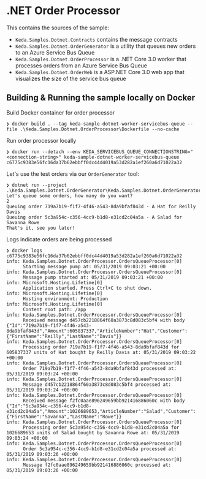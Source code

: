 # .NET Order Processor
This contains the sources of the sample:
- `Keda.Samples.Dotnet.Contracts` contains the message contracts
- `Keda.Samples.Dotnet.OrderGenerator` is a utility that queues new orders to an Azure Service Bus Queue
- `Keda.Samples.Dotnet.OrderProcessor` is a .NET Core 3.0 worker that processes orders from an Azure Service Bus Queue
- `Keda.Samples.Dotnet.OrderWeb` is a ASP.NET Core 3.0 web app that visualizes the size of the service bus queue

## Building & Running the sample locally on Docker

Build Docker container for order processor

```shell
❯ docker build . --tag keda-sample-dotnet-worker-servicebus-queue --file .\Keda.Samples.Dotnet.OrderProcessor\Dockerfile --no-cache
```

Run order processor locally
```shell
❯ docker run --detach --env KEDA_SERVICEBUS_QUEUE_CONNECTIONSTRING="<connection-string>" keda-sample-dotnet-worker-servicebus-queue
c6775c9383e56fc16da37b62ebbff0dc44d4019a53d282a1ef260a6d71022a32
```

Let's use the test orders via our `OrderGenerator` tool:
```shell
❯ dotnet run --project .\Keda.Samples.Dotnet.OrderGenerator\Keda.Samples.Dotnet.OrderGenerator.csproj
Let's queue some orders, how many do you want?
2
Queuing order 719a7b19-f1f7-4f46-a543-8da9bfaf843d - A Hat for Reilly Davis
Queuing order 5c3a954c-c356-4cc9-b1d8-e31cd2c04a5a - A Salad for Savanna Rowe
That's it, see you later!
```

Logs indicate orders are being processed
```shell
❯ docker logs c6775c9383e56fc16da37b62ebbff0dc44d4019a53d282a1ef260a6d71022a32
info: Keda.Samples.Dotnet.OrderProcessor.OrdersQueueProcessor[0]
      Starting message pump at: 05/31/2019 09:03:21 +00:00
info: Keda.Samples.Dotnet.OrderProcessor.OrdersQueueProcessor[0]
      Message pump started at: 05/31/2019 09:03:21 +00:00
info: Microsoft.Hosting.Lifetime[0]
      Application started. Press Ctrl+C to shut down.
info: Microsoft.Hosting.Lifetime[0]
      Hosting environment: Production
info: Microsoft.Hosting.Lifetime[0]
      Content root path: /app
info: Keda.Samples.Dotnet.OrderProcessor.OrdersQueueProcessor[0]
      Received message d457cb2218864f60a3873c8d083c5bf4 with body {"Id":"719a7b19-f1f7-4f46-a543-8da9bfaf843d","Amount":605837337,"ArticleNumber":"Hat","Customer":{"FirstName":"Reilly","LastName":"Davis"}}
info: Keda.Samples.Dotnet.OrderProcessor.OrdersQueueProcessor[0]
      Processing order 719a7b19-f1f7-4f46-a543-8da9bfaf843d for 605837337 units of Hat bought by Reilly Davis at: 05/31/2019 09:03:22 +00:00
info: Keda.Samples.Dotnet.OrderProcessor.OrdersQueueProcessor[0]
      Order 719a7b19-f1f7-4f46-a543-8da9bfaf843d processed at: 05/31/2019 09:03:24 +00:00
info: Keda.Samples.Dotnet.OrderProcessor.OrdersQueueProcessor[0]
      Message d457cb2218864f60a3873c8d083c5bf4 processed at: 05/31/2019 09:03:24 +00:00
info: Keda.Samples.Dotnet.OrderProcessor.OrdersQueueProcessor[0]
      Received message f2fc0aae896249659bb921416886060c with body {"Id":"5c3a954c-c356-4cc9-b1d8-e31cd2c04a5a","Amount":1026689653,"ArticleNumber":"Salad","Customer":{"FirstName":"Savanna","LastName":"Rowe"}}
info: Keda.Samples.Dotnet.OrderProcessor.OrdersQueueProcessor[0]
      Processing order 5c3a954c-c356-4cc9-b1d8-e31cd2c04a5a for 1026689653 units of Salad bought by Savanna Rowe at: 05/31/2019 09:03:24 +00:00
info: Keda.Samples.Dotnet.OrderProcessor.OrdersQueueProcessor[0]
      Order 5c3a954c-c356-4cc9-b1d8-e31cd2c04a5a processed at: 05/31/2019 09:03:26 +00:00
info: Keda.Samples.Dotnet.OrderProcessor.OrdersQueueProcessor[0]
      Message f2fc0aae896249659bb921416886060c processed at: 05/31/2019 09:03:26 +00:00
```  
